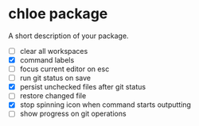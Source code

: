 # chloe package

A short description of your package.

 * [ ] clear all workspaces
 * [x] command labels
 * [ ] focus current editor on esc
 * [ ] run git status on save
 * [x] persist unchecked files after git status
 * [ ] restore changed file
 * [x] stop spinning icon when command starts outputting
 * [ ] show progress on git operations
